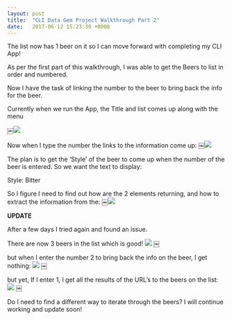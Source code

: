 ```yaml
---
layout: post
title:  "CLI Data Gem Project Walkthrough Part 2"
date:   2017-06-12 15:23:39 +0000
---
```




The list now has 1 beer on it so I can move forward with completing my CLI App!

As per the first part of this walkthrough, I was able to get the Beers to list in order and numbered.

Now I have the task of linking the number to the beer to bring back the info for the beer.

Currently when we run the App, the Title and list comes up along with the menu

￼![](https://ibb.co/jCzs3F)

Now when I type the number the links to the information come up:
￼![](https://ibb.co/e2Z3Av)

The plan is to get the ‘Style’ of the beer to come up when the number of the beer is entered.
So we want the text to display:

Style: Bitter

So I figure I need to find out how are the 2 elements returning, and how to extract the information from the:
￼![](https://ibb.co/coO8ca)

**UPDATE**

After a few days I tried again and found an issue.

There are now 3 beers in the list which is good!
![](https://ibb.co/dzNOAv)
￼

but when I enter the number 2 to bring back the info on the beer, I get nothing:
![](https://ibb.co/nmbTca)
￼

but yet, If I enter 1, I get all the results of the URL’s to the beers on the list:
![](https://ibb.co/h2eQOF)
￼

Do I need to find a different way to iterate through the beers? I will continue working and update soon!


